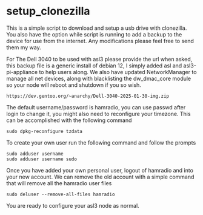 # setup_clonezilla

This is a simple script to download and setup a usb drive with clonezilla. You also have the option while script is running to add 
a backup to the device for use from the internet. Any modifications please feel free to send them my way.

For The Dell 3040 to be used with asl3 please provide the url when asked, this backup file is a generic install of debian 12,
I simply added asl and asl3-pi-appliance to help users along. We also have updated NetworkManager to manage all net devices, along
with blacklisting the dw_dmac_core module so your node will reboot and shutdown if you so wish.
```
https://dev.gentoo.org/~anarchy/Dell-3040-2025-01-30-img.zip
```
The default username/password is hamradio, you can use passwd after login to change it, you might also need to reconfigure your
timezone. This can be accomplished with the following command
```
sudo dpkg-reconfigure tzdata
```
To create your own user run the following command and follow the prompts
```
sudo adduser username
sudo adduser username sudo
```
Once you have added your own personal user, logout of hamradio and into your new account. We can remove the old account with a simple
command that will remove all the hamradio user files
```
sudo deluser --remove-all-files hamradio
```
You are ready to configure your asl3 node as normal.
